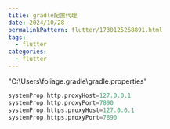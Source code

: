 ```yaml
---
title: gradle配置代理
date: 2024/10/28
permalinkPattern: flutter/1730125268891.html
tags:
  - flutter
categories:
  - flutter
---
```


"C:\Users\foliage\.gradle\gradle.properties"

```gradle
systemProp.http.proxyHost=127.0.0.1
systemProp.http.proxyPort=7890
systemProp.https.proxyHost=127.0.0.1
systemProp.https.proxyPort=7890
```
